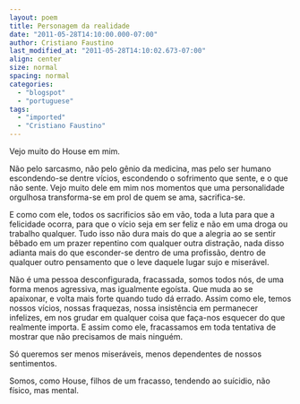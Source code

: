 ```yaml
---
layout: poem
title: Personagem da realidade
date: "2011-05-28T14:10:00.000-07:00"
author: Cristiano Faustino
last_modified_at: "2011-05-28T14:10:02.673-07:00"
align: center
size: normal
spacing: normal
categories:
  - "blogspot"
  - "portuguese"
tags:
  - "imported"
  - "Cristiano Faustino"
---
```


Vejo muito do House em mim.

Não pelo sarcasmo, não pelo gênio da medicina, mas pelo ser humano escondendo-se dentre vícios, escondendo o sofrimento que sente, e o que não sente. Vejo muito dele em mim nos momentos que uma personalidade orgulhosa transforma-se em prol de quem se ama, sacrifica-se.

E como com ele, todos os sacrificios são em vão, toda a luta para que a felicidade ocorra, para que o vício seja em ser feliz e não em uma droga ou trabalho qualquer. Tudo isso não dura mais do que a alegria ao se sentir bêbado em um prazer repentino com qualquer outra distração, nada disso adianta mais do que esconder-se dentro de uma profissão, dentro de qualquer outro pensamento que o leve daquele lugar sujo e miserável.

Não é uma pessoa desconfigurada, fracassada, somos todos nós, de uma forma menos agressiva, mas igualmente egoísta. Que muda ao se apaixonar, e volta mais forte quando tudo dá errado. Assim como ele, temos nossos vícios, nossas fraquezas, nossa insistência em permanecer infelizes, em nos grudar em qualquer coisa que faça-nos esquecer do que realmente importa. E assim como ele, fracassamos em toda tentativa de mostrar que não precisamos de mais ninguém.

Só queremos ser menos miseráveis, menos dependentes de nossos sentimentos.

Somos, como House, filhos de um fracasso, tendendo ao suícidio, não físico, mas mental.